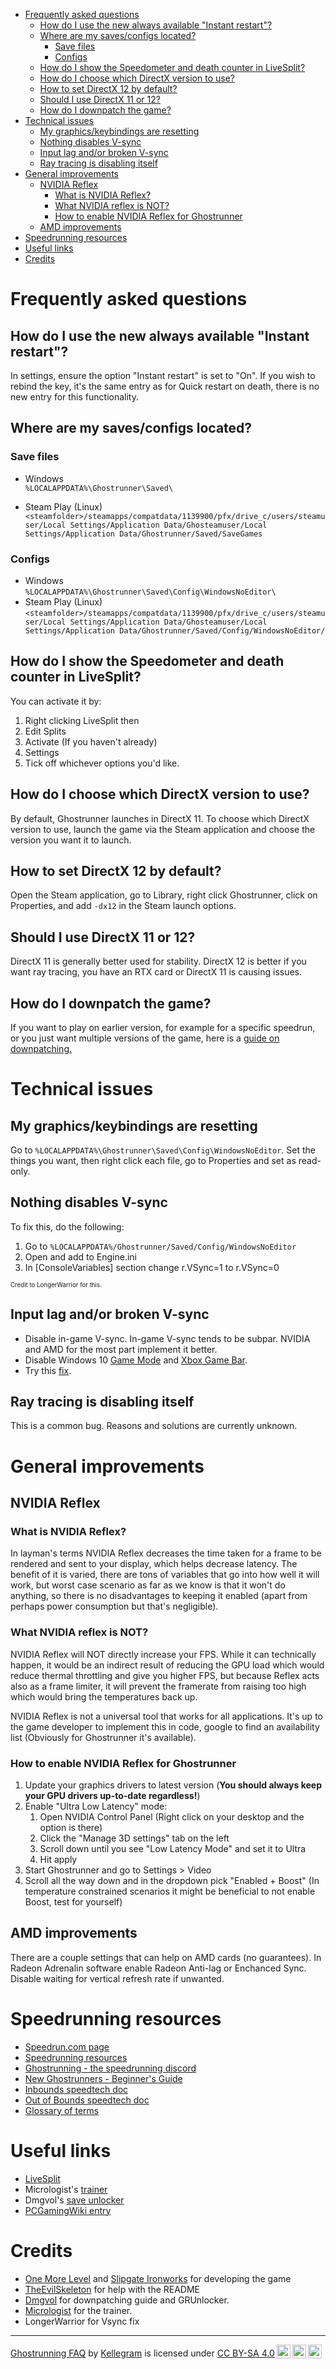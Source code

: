 - [Frequently asked questions](#frequently-asked-questions)
  - [How do I use the new always available "Instant restart"?](#how-do-i-use-the-new-always-available-instant-restart)
  - [Where are my saves/configs located?](#where-are-my-savesconfigs-located)
    - [Save files](#save-files)
    - [Configs](#configs)
  - [How do I show the Speedometer and death counter in LiveSplit?](#how-do-i-show-the-speedometer-and-death-counter-in-livesplit)
  - [How do I choose which DirectX version to use?](#how-do-i-choose-which-directx-version-to-use)
  - [How to set DirectX 12 by default?](#how-to-set-directx-12-by-default)
  - [Should I use DirectX 11 or 12?](#should-i-use-directx-11-or-12)
  - [How do I downpatch the game?](#how-do-i-downpatch-the-game)
- [Technical issues](#technical-issues)
  - [My graphics/keybindings are resetting](#my-graphicskeybindings-are-resetting)
  - [Nothing disables V-sync](#nothing-disables-v-sync)
  - [Input lag and/or broken V-sync](#input-lag-andor-broken-v-sync)
  - [Ray tracing is disabling itself](#ray-tracing-is-disabling-itself)
- [General improvements](#general-improvements)
  - [NVIDIA Reflex](#nvidia-reflex)
    - [What is NVIDIA Reflex?](#what-is-nvidia-reflex)
    - [What NVIDIA reflex is NOT?](#what-nvidia-reflex-is-not)
    - [How to enable NVIDIA Reflex for Ghostrunner](#how-to-enable-nvidia-reflex-for-ghostrunner)
  - [AMD improvements](#amd-improvements)
- [Speedrunning resources](#speedrunning-resources)
- [Useful links](#useful-links)
- [Credits](#credits)


# Frequently asked questions

## How do I use the new always available "Instant restart"?
In settings, ensure the option "Instant restart" is set to "On". If you wish to rebind the key, it's the same entry as for Quick restart on death, there is no new entry for this functionality.

## Where are my saves/configs located?
### Save files
- Windows  
`%LOCALAPPDATA%\Ghostrunner\Saved\`

- Steam Play (Linux)  
  `<steamfolder>/steamapps/compatdata/1139900/pfx/drive_c/users/steamuser/Local Settings/Application Data/Ghosteamuser/Local Settings/Application Data/Ghostrunner/Saved/SaveGames`

### Configs
- Windows  
`%LOCALAPPDATA%\Ghostrunner\Saved\Config\WindowsNoEditor\`
- Steam Play (Linux)
`<steamfolder>/steamapps/compatdata/1139900/pfx/drive_c/users/steamuser/Local Settings/Application Data/Ghosteamuser/Local Settings/Application Data/Ghostrunner/Saved/Config/WindowsNoEditor/`

## How do I show the Speedometer and death counter in LiveSplit?
You can activate it by:
1. Right clicking LiveSplit then
2. Edit Splits
3. Activate (If you haven't already)
4. Settings
5. Tick off whichever options you'd like.

## How do I choose which DirectX version to use?
By default, Ghostrunner launches in DirectX 11. To choose which DirectX version to use, launch the game via the Steam application and choose the version you want it to launch.

## How to set DirectX 12 by default?
Open the Steam application, go to Library, right click Ghostrunner, click on Properties, and add `-dx12` in the Steam launch options.

## Should I use DirectX 11 or 12?
DirectX 11 is generally better used for stability. DirectX 12 is better if you want ray tracing, you have an RTX card or DirectX 11 is causing issues.

## How do I downpatch the game?
If you want to play on earlier version, for example for a specific speedrun, or you just want multiple versions of the game, here is a [guide on downpatching.](Downpatching.md)

# Technical issues

## My graphics/keybindings are resetting
Go to `%LOCALAPPDATA%\Ghostrunner\Saved\Config\WindowsNoEditor`. Set the things you want, then right click each file, go to Properties and set as read-only.

## Nothing disables V-sync
To fix this, do the following:

1. Go to `%LOCALAPPDATA%/Ghostrunner/Saved/Config/WindowsNoEditor` 
2. Open and add to Engine.ini
3. In [ConsoleVariables] section change r.VSync=1 to r.VSync=0

<sub><sup>Credit to LongerWarrior for this.</sup></sub>

## Input lag and/or broken V-sync
- Disable in-game V-sync. In-game V-sync tends to be subpar. NVIDIA and AMD for the most part implement it better.
- Disable Windows 10 [Game Mode](https://www.xsplit.com/support/useful-tools/windows-game-mode) and [Xbox Game Bar](https://www.windowscentral.com/how-disable-and-remove-game-bar-windows-10-creators-update).
- Try this [fix](Blurryfix.md).

## Ray tracing is disabling itself
This is a common bug. Reasons and solutions are currently unknown.


# General improvements

## NVIDIA Reflex

### What is NVIDIA Reflex?
In layman's terms NVIDIA Reflex decreases the time taken for a frame to be rendered and sent to your display, which helps decrease latency. The benefit of it is varied, there are tons of variables that go into how well it will work, but worst case scenario as far as we know is that it won't do anything, so there is no disadvantages to keeping it enabled (apart from perhaps power consumption but that's negligible). 

### What NVIDIA reflex is NOT?
NVIDIA Reflex will NOT directly increase your FPS. While it can technically happen, it would be an indirect result of reducing the GPU load which would reduce thermal throttling and give you higher FPS, but because Reflex acts also as a frame limiter, it will prevent the framerate from raising too high which would bring the temperatures back up.

NVIDIA Reflex is not a universal tool that works for all applications. It's up to the game developer to implement this in code, google to find an availability list (Obviously for Ghostrunner it's available).

### How to enable NVIDIA Reflex for Ghostrunner
1. Update your graphics drivers to latest version (**You should always keep your GPU drivers up-to-date regardless!**)
2. Enable "Ultra Low Latency" mode:
	1. Open NVIDIA Control Panel (Right click on your desktop and the option is there)
	2. Click the "Manage 3D settings" tab on the left
	3. Scroll down until you see "Low Latency Mode" and set it to Ultra
	4. Hit apply
3. Start Ghostrunner and go to Settings > Video
4. Scroll all the way down and in the dropdown pick "Enabled + Boost" (In temperature constrained scenarios it might be beneficial to not enable Boost, test for yourself)

## AMD improvements
There are a couple settings that can help on AMD cards (no guarantees). In Radeon Adrenalin software enable Radeon Anti-lag or Enchanced Sync. Disable waiting for vertical refresh rate if unwanted.

# Speedrunning resources
- [Speedrun.com page](https://www.speedrun.com/ghostrunner)
- [Speedrunning resources](https://www.speedrun.com/ghostrunner/resources)
- [Ghostrunning - the speedrunning discord](https://discord.gg/eZRz3Q5)
- [New Ghostrunners - Beginner's Guide](https://docs.google.com/spreadsheets/d/1jWBOuxSY-zlBgzhkYnsVYtNJFscbObve67g9Xy_biV0/edit)
- [Inbounds speedtech doc](https://docs.google.com/spreadsheets/d/1RVfpfNUJEUBfPfs1Ch-7rmXD_IFO37Iyw50tFEgnEbY/edit)
- [Out of Bounds speedtech doc](https://docs.google.com/spreadsheets/d/1r6YV0NYDE0wTVllcY1qSab4n7Z-VYIdu4Z3DuqsDE48)
- [Glossary of terms]([Glossary.md](https://docs.google.com/spreadsheets/d/1jWBOuxSY-zlBgzhkYnsVYtNJFscbObve67g9Xy_biV0/edit#gid=14803918))

# Useful links
- [LiveSplit](https://livesplit.org/)
- Micrologist's [trainer](https://github.com/Micrologist/GhostrunnerTrainer/releases)
- Dmgvol's [save unlocker](https://github.com/Dmgvol/GRUnlocker)
- [PCGamingWiki entry](https://www.pcgamingwiki.com/wiki/Ghostrunner)

# Credits
- [One More Level](https://www.omlgames.com/en/home/) and [Slipgate Ironworks](https://en.wikipedia.org/wiki/Slipgate_Ironworks) for developing the game
- [TheEvilSkeleton](https://github.com/TheEvilSkeleton) for help with the README
- [Dmgvol](https://github.com/Dmgvol) for downpatching guide and GRUnlocker.
- [Micrologist](https://github.com/Micrologist) for the trainer.
- LongerWarrior for Vsync fix

---
 <p xmlns:cc="http://creativecommons.org/ns#" xmlns:dct="http://purl.org/dc/terms/"><a property="dct:title" rel="cc:attributionURL" href="https://github.com/Kellegram/Ghostrunner_faq">Ghostrunning FAQ</a> by <a rel="cc:attributionURL dct:creator" property="cc:attributionName" href="https://github.com/Kellegram">Kellegram</a> is licensed under <a href="http://creativecommons.org/licenses/by-sa/4.0/?ref=chooser-v1" target="_blank" rel="license noopener noreferrer" style="display:inline-block;">CC BY-SA 4.0<img style="height:22px!important;margin-left:3px;vertical-align:text-bottom;" src="https://mirrors.creativecommons.org/presskit/icons/cc.svg?ref=chooser-v1"><img style="height:22px!important;margin-left:3px;vertical-align:text-bottom;" src="https://mirrors.creativecommons.org/presskit/icons/by.svg?ref=chooser-v1"><img style="height:22px!important;margin-left:3px;vertical-align:text-bottom;" src="https://mirrors.creativecommons.org/presskit/icons/sa.svg?ref=chooser-v1"></a></p>
